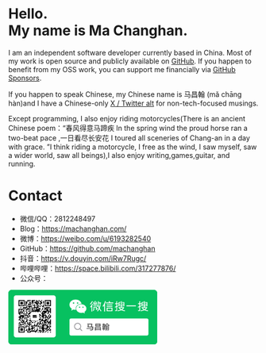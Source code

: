 # Hello.<br>My name is Ma Changhan.
I am an independent software developer currently based in China. Most of my work is open source and publicly available on [GitHub](https://github.com/machanghan). If you happen to benefit from my OSS work, you can support me financially via [GitHub Sponsors](https://github.com/sponsors/machanghan).

If you happen to speak Chinese, my Chinese name is 马昌翰 (mǎ chāng hàn)and I have a Chinese-only [X / Twitter alt](https://twitter.com/machanghan) for non-tech-focused musings.

Except programming, I also enjoy riding motorcycles(There is an ancient Chinese poem：“春风得意马蹄疾 In the spring wind the proud horse ran a two-beat pace ,一日看尽长安花 I toured all sceneries of Chang-an in a day with grace. ”I think riding a motorcycle, I free as the wind, I saw myself, saw a wider world, saw all beings),I also enjoy writing,games,guitar, and running.
# Contact
- 微信/QQ：2812248497
- Blog：https://machanghan.com/
- 微博：https://weibo.com/u/6193282540
- GitHub：https://github.com/machanghan
- 抖音：https://v.douyin.com/iRw7Rugc/
- 哔哩哔哩：https://space.bilibili.com/317277876/
- 公众号：
  <br>
<img src="https://raw.githubusercontent.com/machanghan/machanghan/main/images/wechat1.png" width = "300" height = "110" alt="公众号" align=center />
